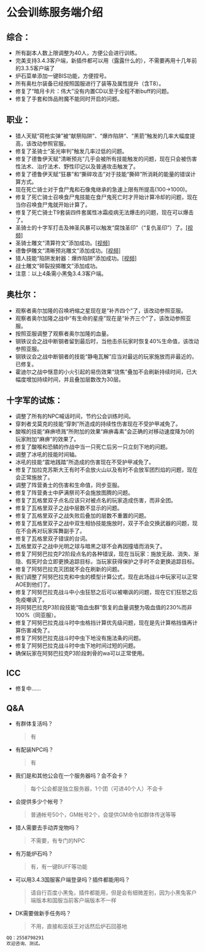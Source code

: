 # 公会训练服务端介绍
## 综合：
- 所有副本人数上限调整为40人，方便公会进行训练。
- 完美支持3.4.3客户端，新插件都可以用（露露什么的），不需要再用十几年前的3.3.5客户端了
- 炉石菜单添加一键BIS功能，方便捏号。
- 所有奥杜尔装备已经按照国服进行了装等及属性提升（含T8）。
- 修复了“暗月卡片：伟大”没有内置CD以至于全程不断buff的问题。
- 修复了手套和饰品附魔不能同时开启的问题。
 
## 职业：
- 猎人天赋“荷枪实弹”被“献祭陷阱”、“爆炸陷阱”、“黑箭”触发的几率大幅度提高，该改动参照官服。
- 修复了圣骑士“圣光审判”触发几率过低的问题。
- 修复了德鲁伊天赋“清晰预兆”几乎会被所有技能触发的问题，现在只会被伤害性法术、治疗法术、野性印记以及普通攻击触发了。
- 修复了德鲁伊天赋“狂暴”和“撕碎攻击”对于技能“撕碎”所消耗的能量的错误计算方式。
- 现在死亡骑士对于食尸鬼和石像鬼继承的急速上限有所提高(100->1000)。
- 修复了死亡骑士召唤食尸鬼技能在食尸鬼死亡时才开始计算冷却的问题，现在当你召唤食尸鬼就开始计算了。
- 修复了死亡骑士T9套装四件套属性冰霜疫病无法爆击的问题，现在可以爆击了。
- 圣骑士的十字军打击及神圣风暴可以触发“腐蚀圣印”（“复仇圣印”）了。<a href="https://www.bilibili.com/video/BV1TueZeXEif/?spm_id_from=333.999.0.0" target="_blank">[视频]</a>
- 圣骑士雕文“清算符文”添加成功。<a href="https://www.bilibili.com/video/BV1TueZeXEif/?spm_id_from=333.999.0.0" target="_blank">[视频]</a>
- 德鲁伊雕文“清晰预兆雕文”添加成功。<a href="https://www.bilibili.com/video/BV17s8be5EKJ/?spm_id_from=333.999.0.0" target="_blank">[视频]</a>
- 猎人技能“陷阱发射器：爆炸陷阱”添加成功。<a href="https://www.bilibili.com/video/BV1Lz8cecEAx/?spm_id_from=333.999.0.0" target="_blank">[视频]</a>
- 战士雕文“碎裂投掷雕文”添加成功。
- 注意：以上4条需小黑兔3.4.3客户端。
  
## 奥杜尔：
- 观察者奥尔加隆的召唤坍缩之星现在是“补齐四个”了，该改动参照亚服。
- 观察者奥尔加隆之战中“有生命的星座”现在是“补齐三个”了，该改动参照亚服。
- 按照亚服调整了观察者奥尔加隆的血量。
- 钢铁议会之战中断钢者留到最后时，当他击杀玩家时恢复40%生命值，该改动参照亚服。
- 钢铁议会之战中断钢者的技能“静电瓦解”应当对最远的玩家施放而非最近的，已修复。
- 霍迪尔之战中惬意的小火引起的易伤效果“烧焦”叠加不会刷新持续时间，已大幅度增加持续时间，并且叠加层数改为30层。
  
## 十字军的试炼：
- 调整了所有的NPC喊话时间，节约公会训练时间。
- 穿刺者戈莫克的技能“穿刺”所造成的持续性伤害现在不受护甲减免了。
- 酸喉的技能“麻痹喷溅”所附加的效果“麻痹毒素”会正确的对移动速度降为0的玩家附加“麻痹”的效果了。
- 修复了酸喉和恐鳞的作战中当一只死亡后另一只立刻下地的问题。
- 调整了冰吼的技能时间轴。
- 冰吼的技能“震地践踏”所造成的伤害现在不受护甲减免了。
- 修复了加拉克苏斯大王有时不会放火山以及有时不会放军团烈焰的问题，现在会正常施放了。
- 调整了阵营勇士的伤害和生命值，同步亚服。
- 修复了阵营勇士中萨满祭司不会施放图腾的问题。
- 修复了瓦格里双子点名应该只对被点名的玩家造成伤害，而非全团。
- 修复了瓦格里双子之战中层数不显示的问题。
- 修复了瓦格里双子之战失败后叠加的层数不重置的问题。
- 修复了瓦格里双子之战中双生相协技能施放时，双子不会交换武器的问题，现在不会再对玩家挥舞副手了。
- 修复了瓦格里双子错误的台词。
- 瓦格里双子之战中光明之球与暗黑之球不会再因撞墙而消失了。
- 修复了阿努巴拉克P2阶段点名的各种错误，现在当玩家：施放无敌、消失、渐隐、假死时会立即更换追踪目标，当玩家获得保护之手时不会更换追踪目标。
- 修复了阿努巴拉克灭团就不会在刷新的问题。
- 我们调整了阿努巴拉克和中虫的模型计算公式，现在此场战斗中玩家可以正常AOE到他们了。
- 修复了阿努巴拉克战斗中小虫狂怒之后可以被嘲讽的问题，现在它们狂怒之后免疫嘲讽了。
- 将阿努巴拉克P3阶段技能“吸血虫群”恢复的血量调整为吸血值的230%而非100%（同亚服）。
- 修复了阿努巴拉克战斗时中虫格挡计算优先级问题，现在是先计算格挡值再计算伤害减免了。
- 修复了阿努巴拉克战斗时中虫下地没有施法条的问题。
- 修复了阿努巴拉克战斗时中虫下地时间过短的问题。
- 确保玩家在阿努巴拉克P3阶段刺骨的wa可以正常使用。


## ICC
- 修复中……

## Q&A  
- 有群体复活吗？  
  > 有
- 有配装NPC吗？
  > 有
- 我们是和其他公会在一个服务器吗？会不会卡？
  > 每个公会都是独立服务器，1个团（可进40个人）不会卡
- 会提供多少个帐号？
  > 普通帐号50个，GM帐号2个，会提供GM命令如群体传送等等
- 猎人需要去手动弄宠物吗？
  > 不需要，有专门的NPC
- 有万能炉石吗？
  > 有，有一键BUFF等功能
- 可以用3.4.3国服客户端登录吗？插件都能用吗？
  > 请自行百度小黑兔，插件都能用，但是会有细微差别，因为小黑兔客户端版本和国服当前客户端版本不一样
- DK需要做新手任务吗？
  > 不用，直接和巫妖王对话然后炉石回基地


```markdown
QQ：2558798291
欢迎咨询、测试。
```
